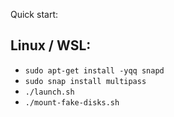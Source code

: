 Quick start:

## Linux / WSL:
  - `sudo apt-get install -yqq snapd`
  - `sudo snap install multipass`
  - `./launch.sh`
  - `./mount-fake-disks.sh`